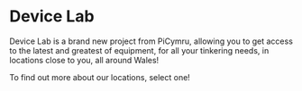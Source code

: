 # Device Lab

Device Lab is a brand new project from PiCymru, allowing you to get access to the latest and greatest of equipment, for all your tinkering needs, in locations close to you, all around Wales!

To find out more about our locations, select one!